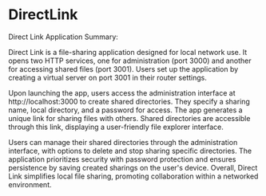 # DirectLink
Direct Link Application Summary:

Direct Link is a file-sharing application designed for local network use. It opens two HTTP services, one for administration (port 3000) and another for accessing shared files (port 3001). Users set up the application by creating a virtual server on port 3001 in their router settings.

Upon launching the app, users access the administration interface at http://localhost:3000 to create shared directories. They specify a sharing name, local directory, and a password for access. The app generates a unique link for sharing files with others. Shared directories are accessible through this link, displaying a user-friendly file explorer interface.

Users can manage their shared directories through the administration interface, with options to delete and stop sharing specific directories. The application prioritizes security with password protection and ensures persistence by saving created sharings on the user's device. Overall, Direct Link simplifies local file sharing, promoting collaboration within a networked environment.

